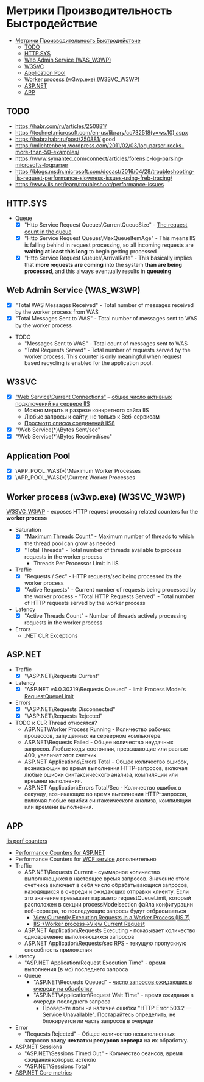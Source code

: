 # Метрики Производительность Быстродействие

- [Метрики Производительность Быстродействие](#метрики-производительность-быстродействие)
	- [TODO](#todo)
	- [HTTP.SYS](#httpsys)
	- [Web Admin Service (WAS\_W3WP)](#web-admin-service-was_w3wp)
	- [W3SVC](#w3svc)
	- [Application Pool](#application-pool)
	- [Worker process (w3wp.exe) (W3SVC\_W3WP)](#worker-process-w3wpexe-w3svc_w3wp)
	- [ASP.NET](#aspnet)
	- [APP](#app)

## TODO

- <https://habr.com/ru/articles/250881/>
- <https://technet.microsoft.com/en-us/library/cc732518(v=ws.10).aspx>
- <https://habrahabr.ru/post/250881/>	good
- <https://mlichtenberg.wordpress.com/2011/02/03/log-parser-rocks-more-than-50-examples/>
- <https://www.symantec.com/connect/articles/forensic-log-parsing-microsofts-logparser>
- <https://blogs.msdn.microsoft.com/docast/2016/04/28/troubleshooting-iis-request-performance-slowness-issues-using-freb-tracing/>
- <https://www.iis.net/learn/troubleshoot/performance-issues>

## HTTP.SYS

- [Queue](https://blog.leansentry.com/all-about-iis-asp-net-request-queues/)
  - [x] "Http Service Request Queues\CurrentQueueSize" - [The request count in the queue](https://techcommunity.microsoft.com/t5/iis-support-blog/performance-counters-for-monitoring-iis/ba-p/683389)
  - [x] "Http Service Request Queues\MaxQueueItemAge" - This means IIS is falling behind in request processing, so all incoming requests are __waiting at least this long__ to begin getting processed
  - [x] "Http Service Request Queues\ArrivalRate" - This basically implies that __more requests are coming__ into the system __than are being processed__, and this always eventually results in __queueing__

## Web Admin Service (WAS_W3WP)

- [x] "Total WAS Messages Received" - Total number of messages received by the worker process from WAS
- [x] "Total Messages Sent to WAS" - Total number of messages sent to WAS by the worker process
- TODO
  - "Messages Sent to WAS" - Total count of messages sent to WAS
  - "Total Requests Served" - Total number of requests served by the worker process. This counter is only meaningful when request based recycling is enabled for the application pool.

## W3SVC

- [x] ["Web Service\Current Connections"](http://www.microsoft.com/technet/prodtechnol/WindowsServer2003/Library/IIS/af36e903-75c3-4a4c-ae47-8663f8543b0c.mspx?mfr=true) – [общее число активных подключений на сервере IIS](https://winitpro.ru/index.php/2015/02/13/monitoring-kolichestva-polzovatelej-na-sajte-iis/)
	- Можно мерить в разрезе конкретного сайта IIS
	- Любые запросы к сайту, не только к Веб-сервисам
	- [Просмотр списка соединений IIS8](https://learn.microsoft.com/en-us/previous-versions/windows/it-pro/windows-server-2012-r2-and-2012/jj635856(v=ws.11))
- [x] "\Web Service(*)\Bytes Sent/sec"
- [x] "\Web Service(*)\Bytes Received/sec"

## Application Pool

- [x] \APP_POOL_WAS(*)\Maximum Worker Processes
- [x] \APP_POOL_WAS(*)\Current Worker Processes

## Worker process (w3wp.exe) (W3SVC_W3WP)

[W3SVC_W3WP](https://blogs.iis.net/mailant/new-worker-process-performance-counters-in-iis7) - exposes HTTP request processing related counters for the __worker process__

- Saturation
	- [x] ["Maximum Threads Count"](https://www.dotnetfunda.com/articles/show/3485/11-tips-to-improve-wcf-restful-services-performance) - Maximum number of threads to which the thread pool can grow as needed
	- [x] "Total Threads" - Total number of threads available to process requests in the worker process
      - Threads Per Processor Limit in IIS
- Traffic
	- [x] "Requests / Sec" - HTTP requests/sec being processed by the worker process
	- [x] "Active Requests" - Current number of requests being processed by the worker process   - "Total HTTP Requests Served" - Total number of HTTP requests served by the worker process
- Latency
	- [x] "Active Threads Count" - Number of threads actively processing requests in the worker process
- Errors
	- .NET CLR Exceptions

## ASP.NET

- Traffic
  - [x] "\ASP.NET\Requests Current"
- Latency
  - [x] "ASP.NET v4.0.30319\Requests Queued" - limit Process Model’s [RequestQueueLimit](https://krishnansrinivasan.wordpress.com/2014/08/18/throttling-wcf-services-on-iis7/)
- Errors
  - [x] "\ASP.NET\Requests Disconnected"
  - [x] "\ASP.NET\Requests Rejected"

- TODO к CLR Thread относятся?
	- ASP.NET\Worker Process Running - Количество рабочих процессов, запущенных на серверном компьютере.
	- ASP.NET\Requests Failed - Общее количество неудачных запросов. Любые коды состояния, превышающие или равные 400, увеличат этот счетчик.
	- ASP.NET Applications\Errors Total - Общее количество ошибок, возникающих во время выполнения HTTP-запросов, включая любые ошибки синтаксического анализа, компиляции или времени выполнения.
	- ASP.NET Application\Errors Total/Sec - Количество ошибок в секунду, возникающих во время выполнения HTTP-запросов, включая любые ошибки синтаксического анализа, компиляции или времени выполнения.

## APP

[iis perf counters](https://msdn.microsoft.com/en-us/library!/ms972959.aspx?f=255&MSPPError=-2147217396)

- [Performance Counters for ASP.NET](https://msdn.microsoft.com/en-us/library/fxk122b4.aspx)
- Performance Counters for [WCF service](../../protocols.integration/wcf.md) дополнительно
- Traffic
	- ASP.NET\Requests Current - суммарное количество выполняющихся в настоящее время запросов. Значение этого счетчика включает в себя число обрабатывающися запросов, находящихся в очереди и ожидающих отправки клиенту. Если это значение превышает параметр requestQueueLimit, который расположен в секции processModelsection файла конфигурации веб-сервера, то последующие запросы будут отбрасываться
		- [View Currently Executing Requests in a Worker Process (IIS 7)](https://technet.microsoft.com/en-us/library/cc732518(v=ws.10).aspx)
		- [IIS->Worker process->View Current Request](https://habrahabr.ru/post/250881/)
	- ASP.NET Application\Requests Executing - показывает количество одновременно выполняющихся запросов
	- ASP.NET Application\Requests/sec RPS - текущую пропускную способность приложения
- Latency
	- "ASP.NET Application\Request Execution Time" - время выполнения (в мс) последнего запроса
	- Queue
		- "ASP.NET\Requests Queued" - [число запросов ожидающих в очереди на обработку](https://habrahabr.ru/post/250881/)
		- "ASP.NET\Application\Request Wait Time" - время ожидания в очереди последнего запроса
    		- Проверьте логи на наличие ошибки "HTTP Error 503.2 — Service Unavailable". Постарайтесь определить, не блокируется ли часть запросов в очереди
- Error
	- "Requests Rejected" – Общее количество невыполненных запросов ввиду __нехватки ресурсов сервера__ на их обработку.
- ASP.NET Sessions
	- "ASP.NET\Sessions Timed Out" - Количество сеансов, время ожидания которых истекло
	- "ASP.NET\Sessions Total"
- [ASP.NET Core metrics](https://github.com/dotnet/aspnetcore/issues/47536)

